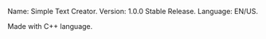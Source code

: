 Name: Simple Text Creator. Version: 1.0.0 Stable Release. Language: EN/US.

Made with C++ language.
